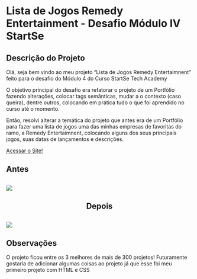  <h1 align-"center>
 Lista de Jogos Remedy Entertainment - Desafio Módulo IV StartSe
 </h1>
 
 ## Descrição do Projeto
 
 Olá, seja bem vindo ao meu projeto “Lista de Jogos Remedy Entertaimnent” feito para o desafio do Módulo 4 do Curso StartSe Tech Academy
 
 O objetivo principal do desafio era refatorar o projeto de um Portfólio fazendo alterações, colocar tags semânticas, mudar a o contexto (caso queira), dentre outros, colocando em prática tudo o que foi aprendido no curso até o momento.
 
 Então, resolvi alterar a temática do projeto que antes era de um Portfólio para fazer uma lista de jogos uma das minhas empresas de favoritas do ramo, a Remedy Entertaimnent, colocando alguns dos seus principais jogos, suas datas de lançamentos e descrições.
 
 <a href="https://thisouza022.github.io/Desafio-Modulo-IV-StartSe/"> Acessar o Site! </a>
 
  <h2 align-"center"> 
  Antes
  </h2>
  
  <h2 align-"center"> 
  <img src="/assets/gif/Before.gif">
  </h2>
 
  <h2 align="center">
  Depois
  </h2>
  
  <h2 align-"center"> 
  <img src="/assets/gif/After.gif">
  </h2>
  
 ## Observações
 
 O projeto ficou entre os 3 melhores de mais de 300 projetos!
 Futuramente gostaria de adicionar algumas coisas ao projeto já que esse foi meu primeiro projeto com HTML e CSS 
